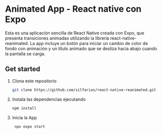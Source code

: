 # Animated App - React native con Expo

Esta es una aplicación sencilla de React Native creada con Expo, que presenta transiciones animadas utilizando la librería react-native-reanimated. La app incluye un botón para iniciar un cambio de color de fondo con animación y un título animado que se desliza hacia abajo cuando la pantalla se carga.

## Get started

1. Clona este repositorio

   ```bash
   git clone https://github.com/silfarias/react-native-reanimated.git

   ```

2. Instala las dependencias ejecutando

   ```bash
   npm install

   ```

3. Inicia la App

   ```bash
    npx expo start
   ```
